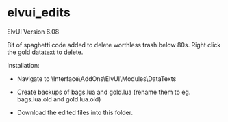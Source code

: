 # elvui_edits

ElvUI Version 6.08

Bit of spaghetti code added to delete worthless trash below 80s. Right click the gold datatext to delete.


Installation:

- Navigate to <your wow install folder>\Interface\AddOns\ElvUI\Modules\DataTexts

- Create backups of bags.lua and gold.lua (rename them to eg. bags.lua.old and gold.lua.old)

- Download the edited files into this folder.
